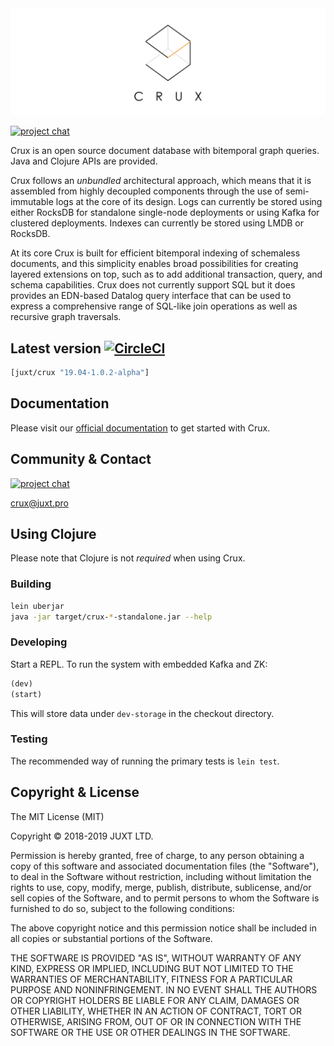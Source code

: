 <img alt="Crux" role="img" aria-label="Crux" src="./crux-logo.svg">

[![project chat](https://img.shields.io/badge/zulip-join_chat-brightgreen.svg)](https://juxt-oss.zulipchat.com/#narrow/stream/194466-crux)

Crux is an open source document database with bitemporal graph queries. Java
and Clojure APIs are provided.

Crux follows an _unbundled_ architectural approach, which means that it is
assembled from highly decoupled components through the use of semi-immutable
logs at the core of its design. Logs can currently be stored using either
RocksDB for standalone single-node deployments or using Kafka for clustered
deployments. Indexes can currently be stored using LMDB or RocksDB.

At its core Crux is built for efficient bitemporal indexing of schemaless
documents, and this simplicity enables broad possibilities for creating layered
extensions on top, such as to add additional transaction, query, and schema
capabilities. Crux does not currently support SQL but it does provides an
EDN-based Datalog query interface that can be used to express a comprehensive
range of SQL-like join operations as well as recursive graph traversals.

## Latest version [![CircleCI](https://circleci.com/gh/juxt/crux.svg?style=svg&circle-token=867b84b6d1b4dfff332773f771457349529aee8b)](https://circleci.com/gh/juxt/crux)

```clj
[juxt/crux "19.04-1.0.2-alpha"]
```

## Documentation

Please visit our [official documentation](https://juxt.pro/crux/docs/index.html) to get started with Crux.

## Community & Contact

[![project chat](https://img.shields.io/badge/zulip-join_chat-brightgreen.svg)](https://juxt-oss.zulipchat.com/#narrow/stream/194466-crux)

crux@juxt.pro

## Using Clojure

Please note that Clojure is not _required_ when using Crux.

### Building

``` sh
lein uberjar
java -jar target/crux-*-standalone.jar --help
```

### Developing

Start a REPL. To run the system with embedded Kafka and ZK:

``` clojure
(dev)
(start)
```

This will store data under `dev-storage` in the checkout directory.

### Testing

The recommended way of running the primary tests is `lein test`.

## Copyright & License
The MIT License (MIT)

Copyright © 2018-2019 JUXT LTD.

Permission is hereby granted, free of charge, to any person obtaining a copy of this software and associated documentation files (the "Software"), to deal in the Software without restriction, including without limitation the rights to use, copy, modify, merge, publish, distribute, sublicense, and/or sell copies of the Software, and to permit persons to whom the Software is furnished to do so, subject to the following conditions:

The above copyright notice and this permission notice shall be included in all copies or substantial portions of the Software.

THE SOFTWARE IS PROVIDED "AS IS", WITHOUT WARRANTY OF ANY KIND, EXPRESS OR IMPLIED, INCLUDING BUT NOT LIMITED TO THE WARRANTIES OF MERCHANTABILITY, FITNESS FOR A PARTICULAR PURPOSE AND NONINFRINGEMENT. IN NO EVENT SHALL THE AUTHORS OR COPYRIGHT HOLDERS BE LIABLE FOR ANY CLAIM, DAMAGES OR OTHER LIABILITY, WHETHER IN AN ACTION OF CONTRACT, TORT OR OTHERWISE, ARISING FROM, OUT OF OR IN CONNECTION WITH THE SOFTWARE OR THE USE OR OTHER DEALINGS IN THE SOFTWARE.
